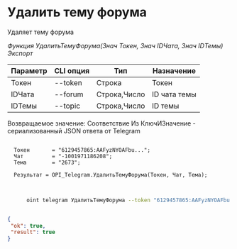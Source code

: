 ﻿---
sidebar_position: 6
---

# Удалить тему форума
 Удаляет тему форума


*Функция УдалитьТемуФорума(Знач Токен, Знач IDЧата, Знач IDТемы) Экспорт*

  | Параметр | CLI опция | Тип | Назначение |
  |-|-|-|-|
  | Токен | --token | Строка | Токен |
  | IDЧата | --forum | Строка,Число | ID чата темы |
  | IDТемы | --topic | Строка,Число | ID темы |

  
  Возвращаемое значение:   Соответствие Из КлючИЗначение - сериализованный JSON ответа от Telegram

```bsl title="Пример кода"
	
  Токен       = "6129457865:AAFyzNYOAFbu...";
  Чат         = "-1001971186208";
  Тема        = "2673";
  
  Результат = OPI_Telegram.УдалитьТемуФорума(Токен, Чат, Тема);
	
```

```sh title="Пример команды CLI"
    
      oint telegram УдалитьТемуФорума --token "6129457865:AAFyzNYOAFbu..." --forum %forum% --topic %topic%


```


```json title="Результат"

{
 "ok": true,
 "result": true
}

```
